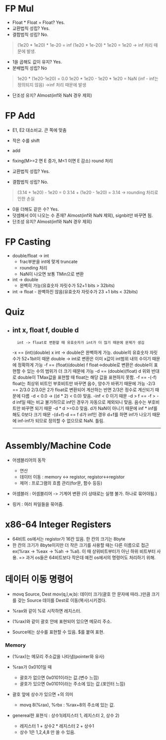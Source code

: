 # FP Mul

- Float * Float = Float? Yes.
- 교환법칙 성립? Yes.
- 결합법칙 성립? No.
> (1e20 * 1e20) * 1e-20 = inf
> (1e20 * 1e-20) * 1e20 = 1e20
> -> inf 처리 때문에 발생.
- 1을 곱해도 값이 유지? Yes.
- 분배법칙 성립? No
> 1e20 * (1e20-1e20) = 0.0
> 1e20 * 1e20 - 1e20 * 1e20 = NaN (inf - inf는 정의되지 않음)
> ->inf 처리 때문에 발생
- 단조성 유지? Almost(inf와 NaN 경우 제외)

# FP Add

- E1, E2 대소비교. 큰 쪽에 맞춤
- 작은 수를 shift
- add
- fixing(M>=2 면 E 증가, M<1 이면 E 감소)
  round 처리

- 교환법칙 성립? Yes.
- 결합법칙 성립? No.
> (3.14 + 1e20) - 1e20 = 0
> 3.14 + (1e20 - 1e20) = 3.14
> -> rounding 처리로 인한 손실
- 0을 더해도 같은 수? Yes.
- 덧셈해서 0이 나오는 수 존재? Almost(inf와 NaN 제외), signbit만 바꾸면 됨.
- 단조성 유지? Almost(inf와 NaN 경우 제외)

# FP Casting

- double/float -> int
	- frac부분을 int에 맞게 truncate
	- rounding 처리
	- NaN이 나오면 보통 TMin으로 변환
- int -> double
	-  완벽히 가능(유효숫자 자릿수가 52+1 bits > 32bits)
- int -> float
		-  완벽하진 않음(유효숫자 자릿수가 23 +1 bits < 32bits)


# Quiz
- int x, float f, double d
	-
		int -> float로 변환할 때 유효숫자가 int가 더 많기 때문에 문제가 생김
	-x == (int)(double) x
		int -> double은 완벽하게 가능. double의 유효숫자 자릿수가 52+1bit이 때문
		double -> int로 변환은 이미 x값이 int범위 내의 수이기 때문에 정확하게 가능
	-f == (float)(double) f
		float->double로 변환은 double이 표현할 수 있는 수의 범위가 더 크기 때문에 가능
	-d == (double)(float) d
		위와 반대로 double이 TMax값을 표현할 때 float는 해당 값을 표현하지 못함.
	-f == -(-f)
		float는 최상위 비트인 부호비트만 바꾸면 음수, 양수가 바뀌기 때문에 가능
	-2/3 == 2/3.0
		2/3.0은 2가 float로 변환되어 계산하는 반면 2/3은 정수로 계산되기 때문에 다름
	-d < 0.0 -> ((d * 2) < 0.0)
		맞음. -inf < 0 이기 때문
	-d > f == -f > -d
		inf일 때는 비교 불가하므로 inf인 경우가 자동으로 제외되니 맞음. 음수는 부호비트만 바꾸면 되기 때문
	-d * d >=0.0
		맞음. d가 NaN이 아니기 때문에 inf * inf를 해도 0보다 크기 때문
	-(d+f)-d == f
		d가 inf인 경우 d+f를 하면 inf가 나오기 때문에 inf-inf가 되므로 정의할 수 없으므로 NaN. 틀림.



    ---


# Assembly/Machine Code

- 어셈블리어의 동작
	- 연산
	- 데이터 이동 : memory <-> registor, registor<->registor
	- 제어 : 프로그램의 흐름 관리(for문, 함수 등등)

- 어셈블러 : 어셈블리어 -> 기계어 변환 (이 상태로는 실행 불가. 하나로 묶어야됨.)
- 링커 : 여러 파일들을 묶어줌.

# x86-64 Integer Registers

- 64비트 os에서는 registor가 16칸 있음. 한 칸의 크기는 8byte
- 한 칸의 크기가 8byte이지만 더 작은 크기를 사용할 때는 다른 이름으로 접근
  ex(%rax -> %eax -> %ah -> %al). 이 때 상위비트부터가 아닌 하위 비트부터 사용.
  => 과거 os들은 64비트보다 작은데 예전 os에서의 명령어도 처리하기 위해.

# 데이터 이동 명령어
- movq Source, Dest
  mov(q,l,w,b): 데이터 크기(괄호 안 문자에 따라..)만큼 크기를 갖는 Source 데이를 Dest로 이동(복사)시키겠다.

- %rax와 같이 %로 시작하면 레지스터.
- (%rax)와 같이 괄호 안에 표현되어 있으면 메모리 주소.
- Source에는 상수를 표현할 수 있음. $를 붙여 표현.

### Memory
- (%rax)는 메모리 주소값을 나타냄(pointer와 유사)
- %rax가 0x0101일 때
	- 괄호가 없으면 0x0101이라는 값.(변수 느낌)
	- 괄호가 있으면 0x0101이라는 주소에 있는 값.(포인터 느낌)
- 괄호 앞에 상수가 있으면 +의 의미
	- movq 8(%rax), %rbx : %rax+8의 주소에 있는 값.

- genereal한 표현식 : 상수1(레지스터 1, 레지스터 2, 상수 2)
	- 레지스터 1 + 상수2 * 레지스터 2 + 상수1
	- 상수 1은 1,2,4,8 만 쓸 수 있음.